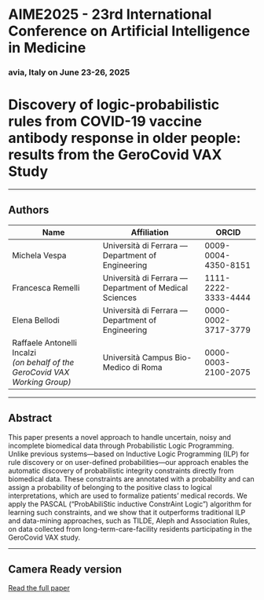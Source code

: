 # AIME2025 - 23rd International Conference on Artificial Intelligence in Medicine
### avia, Italy on June 23-26, 2025

# Discovery of logic-probabilistic rules from COVID-19 vaccine antibody response in older people: results from the GeroCovid VAX Study

---

## Authors
| Name | Affiliation | ORCID |
|------|-------------|-------|
| Michela Vespa | Università di Ferrara — Department of Engineering | 0009-0004-4350-8151 |
| Francesca Remelli | Università di Ferrara — Department of Medical Sciences | 1111-2222-3333-4444 |
| Elena Bellodi | Università di Ferrara — Department of Engineering | 0000-0002-3717-3779 |
| Raffaele Antonelli Incalzi <br>*(on behalf of the GeroCovid VAX Working Group)* | Università Campus Bio-Medico di Roma | 0000-0003-2100-2075 | :contentReference[oaicite:0]{index=0}:contentReference[oaicite:1]{index=1}

---

## Abstract
This paper presents a novel approach to handle uncertain, noisy and incomplete biomedical data through Probabilistic Logic Programming. Unlike previous systems—based on Inductive Logic Programming (ILP) for rule discovery or on user-defined probabilities—our approach enables the automatic discovery of probabilistic integrity constraints directly from biomedical data. These constraints are annotated with a probability and can assign a probability of belonging to the positive class to logical interpretations, which are used to formalize patients’ medical records. We apply the PASCAL (“ProbAbiliStic inductive ConstrAint Logic”) algorithm for learning such constraints, and we show that it outperforms traditional ILP and data-mining approaches, such as TILDE, Aleph and Association Rules, on data collected from long-term-care-facility residents participating in the GeroCovid VAX study. 

---

## Camera Ready version
[Read the full paper](AIME2025_sub95.pdf)
